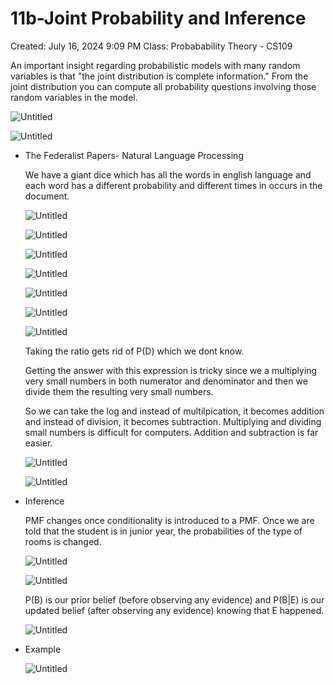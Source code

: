# 11b-Joint Probability and Inference

Created: July 16, 2024 9:09 PM
Class: Probabability Theory - CS109

An important insight regarding probabilistic models with many random variables is that "the joint distribution is complete information." From the joint distribution you can compute all probability questions involving those random variables in the model. 

![Untitled](11b-Joint%20Probability%20and%20Inference%208cd673b199674f048567eb9aaaeba832/Untitled.png)

![Untitled](11b-Joint%20Probability%20and%20Inference%208cd673b199674f048567eb9aaaeba832/Untitled%201.png)

- The Federalist Papers- Natural Language Processing
    
    We have a giant dice which has all the words in english language and each word has a different probability and different times in occurs in the document. 
    
    ![Untitled](11b-Joint%20Probability%20and%20Inference%208cd673b199674f048567eb9aaaeba832/Untitled%202.png)
    
    ![Untitled](11b-Joint%20Probability%20and%20Inference%208cd673b199674f048567eb9aaaeba832/Untitled%203.png)
    
    ![Untitled](11b-Joint%20Probability%20and%20Inference%208cd673b199674f048567eb9aaaeba832/Untitled%204.png)
    
    ![Untitled](11b-Joint%20Probability%20and%20Inference%208cd673b199674f048567eb9aaaeba832/Untitled%205.png)
    
    ![Untitled](11b-Joint%20Probability%20and%20Inference%208cd673b199674f048567eb9aaaeba832/Untitled%206.png)
    
    ![Untitled](11b-Joint%20Probability%20and%20Inference%208cd673b199674f048567eb9aaaeba832/Untitled%207.png)
    
    ![Untitled](11b-Joint%20Probability%20and%20Inference%208cd673b199674f048567eb9aaaeba832/Untitled%208.png)
    
    Taking the ratio gets rid of P(D) which we dont know.
    
    Getting the answer with this expression is tricky since we a multiplying very small numbers in both numerator and denominator and then we divide them the resulting very small numbers. 
    
    So we can take the log and instead of multilpication, it becomes addition and instead of division, it becomes subtraction.  Multiplying and dividing small numbers is difficult for computers. Addition and subtraction is far easier.  
    
    ![Untitled](11b-Joint%20Probability%20and%20Inference%208cd673b199674f048567eb9aaaeba832/Untitled%209.png)
    
    ![Untitled](11b-Joint%20Probability%20and%20Inference%208cd673b199674f048567eb9aaaeba832/Untitled%2010.png)
    
- Inference
    
    PMF changes once conditionality is introduced to a PMF. Once we are told that the student is in junior year, the probabilities of the type of rooms is changed. 
    
    ![Untitled](11b-Joint%20Probability%20and%20Inference%208cd673b199674f048567eb9aaaeba832/Untitled%2011.png)
    
    ![Untitled](11b-Joint%20Probability%20and%20Inference%208cd673b199674f048567eb9aaaeba832/Untitled%2012.png)
    
    P(B) is our prior belief (before observing any evidence) and P(B|E) is our updated belief (after  observing any evidence) knowing that E happened.  
    
    ![Untitled](11b-Joint%20Probability%20and%20Inference%208cd673b199674f048567eb9aaaeba832/Untitled%2013.png)
    
- Example
    
    ![Untitled](11b-Joint%20Probability%20and%20Inference%208cd673b199674f048567eb9aaaeba832/Untitled%2014.png)